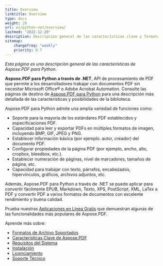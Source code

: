 ```yaml
---
title: Overview
linktitle: Overview
type: docs
weight: 20
url: es/python-net/overview/
lastmod: "2022-12-20"
description: Descripción general de las características clave y formatos compatibles de Aspose.PDF para Python a través de .NET, manual de instalación y licenciamiento de la biblioteca.
sitemap:
    changefreq: "weekly"
    priority: 0.7
---
```


_Esta página es una descripción general de las características de Aspose.PDF para Python._

**Aspose.PDF para Python a través de .NET**, API de procesamiento de PDF que permite a los desarrolladores trabajar con documentos PDF sin necesitar Microsoft Office® o Adobe Acrobat Automation. Consulte las páginas de destino de [Aspose.PDF para Python](https://products.aspose.com/pdf/python-net/) para una descripción más detallada de las características y posibilidades de la biblioteca.

Aspose.PDF para Python admite una amplia variedad de funciones como:

- Soporte para la mayoría de los estándares PDF establecidos y especificaciones PDF.
- Capacidad para leer y exportar PDFs en múltiples formatos de imagen, incluyendo BMP, GIF, JPEG y PNG.
- Establecer información básica (por ejemplo.
 autor, creador) del documento PDF.  
- Configurar propiedades de la página PDF (por ejemplo, ancho, alto, cropbox, bleedbox, etc.).  
- Establecer numeración de páginas, nivel de marcadores, tamaños de página, etc.  
- Capacidad para trabajar con texto, párrafos, encabezados, hipervínculos, gráficos, archivos adjuntos, etc.  

Además, Aspose.PDF para Python a través de .NET se puede aplicar para convertir fácilmente EPUB, Markdown, Texto, XPS, PostScript, XML, LaTex a PDF y convertir PDF a varios formatos de documentos con excelente rendimiento y buena calidad.  

Prueba nuestras [Aplicaciones en Línea Gratis](https://products.aspose.app/pdf/applications) que demuestran algunas de las funcionalidades más populares de Aspose.PDF.  

Aprende más sobre:  

- [Formatos de Archivo Soportados](/pdf/python-net/supported-file-formats/)  
- [Características Clave de Aspose.PDF](/pdf/python-net/key-features/)  
- [Requisitos del Sistema](/pdf/python-net/system-requirements/)  
- [Instalación](/pdf/python-net/installation/)  
- [Licenciamiento](/pdf/python-net/licensing/)  
- [Soporte Técnico](/pdf/python-net/technical-support/)